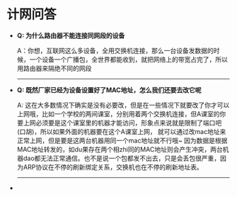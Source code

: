 # 计网问答

- **Q: 为什么路由器不能连接同网段的设备**

  A：你想，互联网这么多设备，全用交换机连接，那么一台设备发数据的时候，一个设备一个广播包，全世界都能收到，就把网络上的带宽占完了，所以用路由器来隔绝不同的网段

  

  ---

  

- **Q: 既然厂家已经为设备设置好了MAC地址，怎么我们还要去改它呢**

  A: 这在大多数情况下确实是没有必要改，但是在一些情况下就要改了你才可以上网哦，比如一个学校的两间课室，分别用着两个交换机连接，但A课室的你要上网必须要是这个课室里的机器才能访问，形象点来说就是限制了端口吧(口胡)，所以如果外面的机器要在这个A课室上网， 就可以通过改mac地址来正常上网，但是要是这两台机器用同一个mac地址就不行哦~  因为数据是根据MAC地址转发的，如du果存在两个相zhi同的MAC地址则会产生冲突，两台机器dao都无法正常通信。也不是说一个包都发不出去，只是会丢包很严重，因为ARP协议在不停的刷新绑定关系，交换机也在不停的刷新地址表。
  
  
  
  ---
  
  
  
- 
